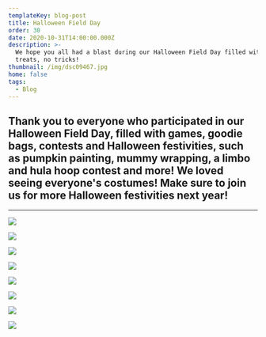 ```yaml
---
templateKey: blog-post
title: Halloween Field Day
order: 30
date: 2020-10-31T14:00:00.000Z
description: >-
  We hope you all had a blast during our Halloween Field Day filled with lots of
  treats, no tricks! 
thumbnail: /img/dsc09467.jpg
home: false
tags:
  - Blog
---
```

## **Thank you to everyone who participated in our Halloween Field Day, filled with games, goodie bags, contests and Halloween festivities, such as pumpkin painting, mummy wrapping, a limbo and hula hoop contest and more! We loved seeing everyone's costumes! Make sure to join us for more Halloween festivities next year!**

- - - 

![](/img/dsc09581.jpg)

![](/img/dsc09556.jpg)

![](/img/dsc09495.jpg)

![](/img/dsc09556.jpg)

![](/img/dsc09626.jpg)

![](/img/dsc09488.jpg)

![](/img/dsc09655.jpg)

![](/img/dsc09768.jpg)
